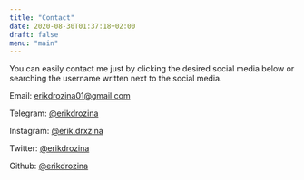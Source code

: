 ```yaml
---
title: "Contact"
date: 2020-08-30T01:37:18+02:00
draft: false
menu: "main"
---
```


You can easily contact me just by clicking the desired social media below or searching the username written next to the social media.

Email: [erikdrozina01@gmail.com](mailto:erikdrozina01@gmail.com)

Telegram: [@erikdrozina](https://t.me/erikdrozina) 

Instagram: [@erik.drxzina](https://instagram.com/erik.drxzina) 

Twitter: [@erikdrozina](https://twitter.com/erikdrozina) 

Github: [@erikdrozina](https://github.com/erikdrozina) 
